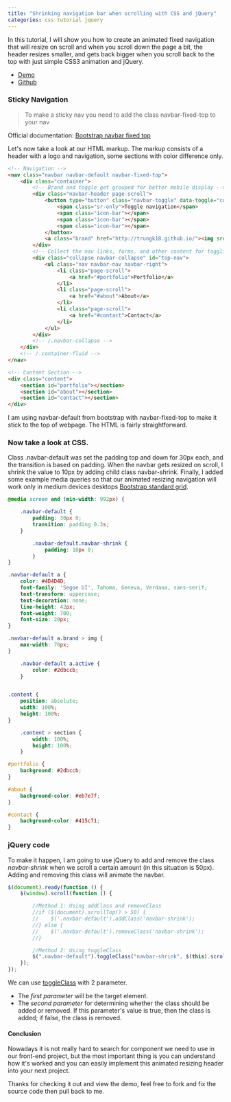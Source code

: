 ```yaml
---
title: "Shrinking navigation bar when scrolling with CSS and jQuery"
categories: css tutorial jquery
---
```


In this tutorial, I will show you how to create an animated fixed navigation that will resize on scroll and when you scroll down the page a bit, the header resizes smaller, and gets back bigger when you scroll back to the top with just simple CSS3 animation and jQuery.

- [Demo](http://trungk18.github.io/Resizing-Header-On-Scroll)
- [Github](https://github.com/trungk18/Resizing-Header-On-Scroll)

### Sticky Navigation

> To make a sticky nav you need to add the class navbar-fixed-top to your nav

Official documentation: [Bootstrap navbar fixed top](http://getbootstrap.com/components/#navbar-fixed-top)
 
Let's now take a look at our HTML markup. The markup consists of a header with a logo and navigation, some sections with color difference only. 

```html
<!-- Navigation -->
<nav class="navbar navbar-default navbar-fixed-top">
    <div class="container">
        <!-- Brand and toggle get grouped for better mobile display -->
        <div class="navbar-header page-scroll">
            <button type="button" class="navbar-toggle" data-toggle="collapse" data-target="#top-nav">
                <span class="sr-only">Toggle navigation</span>
                <span class="icon-bar"></span>
                <span class="icon-bar"></span>
                <span class="icon-bar"></span>
            </button>
            <a class="brand" href="http://trungk18.github.io/"><img src="trungk18.png" class="img-responsive" title="trungk18" /></a>
        </div>
        <!-- Collect the nav links, forms, and other content for toggling -->
        <div class="collapse navbar-collapse" id="top-nav">
            <ul class="nav navbar-nav navbar-right">
                <li class="page-scroll">
                    <a href="#portfolio">Portfolio</a>
                </li>
                <li class="page-scroll">
                    <a href="#about">About</a>
                </li>
                <li class="page-scroll">
                    <a href="#contact">Contact</a>
                </li>
            </ul>
        </div>
        <!-- /.navbar-collapse -->
    </div>
    <!-- /.container-fluid -->
</nav>

<!-- Content Section -->
<div class="content">
    <section id="portfolio"></section>
    <section id="about"></section>
    <section id="contact"></section>
</div>
```

I am using navbar-default from bootstrap with navbar-fixed-top to make it stick to the top of webpage. The HTML is fairly straightforward. 

### Now take a look at CSS.

Class .navbar-default was set the padding top and down for 30px each, and the transition is based on padding. When the navbar gets resized on scroll, I shrink the value to 10px by adding child class navbar-shrink.
Finally, I added some example media queries so that our animated resizing navigation will work only in medium devices desktops [Bootstrap standard grid](http://getbootstrap.com/css/#grid). 

```css
@media screen and (min-width: 992px) {

    .navbar-default {
        padding: 30px 0;
        transition: padding 0.3s;
    }

        .navbar-default.navbar-shrink {
            padding: 10px 0;
        }
}

.navbar-default a {
    color: #4D4D4D;
    font-family: 'Segoe UI', Tahoma, Geneva, Verdana, sans-serif;
    text-transform: uppercase;
    text-decoration: none;
    line-height: 42px;
    font-weight: 700;
    font-size: 20px;
}

.navbar-default a.brand > img {            
    max-width: 70px;
}

    .navbar-default a.active {
        color: #2dbccb;
    }


.content {
    position: absolute;
    width: 100%;
    height: 100%;
}

    .content > section {
        width: 100%;
        height: 100%;
    }

#portfolio {
    background: #2dbccb;
}

#about {
    background-color: #eb7e7f;
}

#contact {
    background-color: #415c71;
}
```

### jQuery code

To make it happen, I am going to use jQuery to add and remove the class *navbar-shrink* when we scroll a certain amount (in this situation is 50px). Adding and removing this class will animate the navbar.

```javascript
$(document).ready(function () {
    $(window).scroll(function () {

        //Method 1: Using addClass and removeClass
        //if ($(document).scrollTop() > 50) {
        //    $('.navbar-default').addClass('navbar-shrink');
        //} else {
        //    $('.navbar-default').removeClass('navbar-shrink');
        //}

        //Method 2: Using toggleClass
        $(".navbar-default").toggleClass("navbar-shrink", $(this).scrollTop() > 50)
    });
});
```
We can use [toggleClass](http://api.jquery.com/toggleclass/) with 2 parameter. 
- The *first parameter* will be the target element.
- The *second parameter* for determining whether the class should be added or removed. If this parameter's value is true, then the class is added; if false, the class is removed.

#### Conclusion
Nowadays it is not really hard to search for component we need to use in our front-end project, but the most important thing is you can understand how it's worked and you can easily implement this animated resizing header into your next project.

Thanks for checking it out and view the demo, feel free to fork and fix the source code then pull back to me.